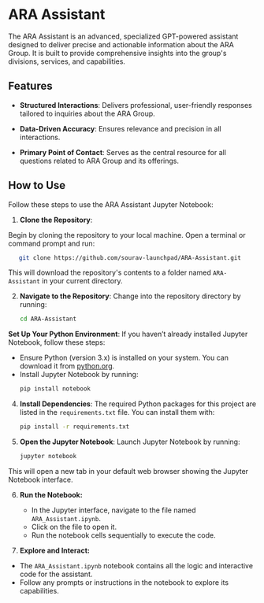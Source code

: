 
# ARA Assistant

The ARA Assistant is an advanced, specialized GPT-powered assistant designed to deliver precise and actionable information about the ARA Group. It is built to provide comprehensive insights into the group's divisions, services, and capabilities.

## Features

- **Structured Interactions**: Delivers professional, user-friendly responses tailored to inquiries about the ARA Group.

- **Data-Driven Accuracy**: Ensures relevance and precision in all interactions.

- **Primary Point of Contact**: Serves as the central resource for all questions related to ARA Group and its offerings.

## How to Use

Follow these steps to use the ARA Assistant Jupyter Notebook:

1. **Clone the Repository**:

Begin by cloning the repository to your local machine. Open a terminal or command prompt and run:

```bash
   git clone https://github.com/sourav-launchpad/ARA-Assistant.git
```

This will download the repository's contents to a folder named `ARA-Assistant` in your current directory.

2.  **Navigate to the Repository**: Change into the repository directory by running:
	```bash
    cd ARA-Assistant
	```  

**Set Up Your Python Environment**: If you haven’t already installed Jupyter Notebook, follow these steps:

-   Ensure Python (version 3.x) is installed on your system. You can download it from [python.org](https://www.python.org/).
-   Install Jupyter Notebook by running:
	```bash
    pip install notebook
	```  
4. **Install Dependencies**:
   The required Python packages for this project are listed in the `requirements.txt` file. You can install them with:

   ```bash
   pip install -r requirements.txt
   ```

5. **Open the Jupyter Notebook**:
   Launch Jupyter Notebook by running:

   ```bash
   jupyter notebook
   ```
This will open a new tab in your default web browser showing the Jupyter Notebook interface.

6. **Run the Notebook:**
	- In the Jupyter interface, navigate to the file named `ARA_Assistant.ipynb`.
	- Click on the file to open it.
	- Run the notebook cells sequentially to execute the code.

7. **Explore and Interact:**
- The `ARA_Assistant.ipynb` notebook contains all the logic and interactive code for the assistant.
- Follow any prompts or instructions in the notebook to explore its capabilities.
